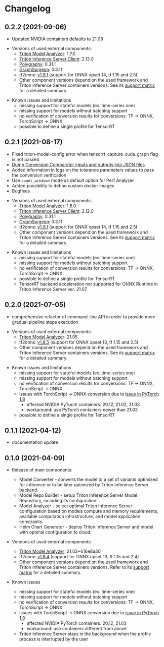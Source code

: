 <!--
Copyright (c) 2021, NVIDIA CORPORATION. All rights reserved.

Licensed under the Apache License, Version 2.0 (the "License");
you may not use this file except in compliance with the License.
You may obtain a copy of the License at

    http://www.apache.org/licenses/LICENSE-2.0

Unless required by applicable law or agreed to in writing, software
distributed under the License is distributed on an "AS IS" BASIS,
WITHOUT WARRANTIES OR CONDITIONS OF ANY KIND, either express or implied.
See the License for the specific language governing permissions and
limitations under the License.
-->

# Changelog

## 0.2.2 (2021-09-06)

- Updated NVIDIA containers defaults to 21.08

[//]: <> (put here on external component update with short summary what change or link to changelog)
- Versions of used external components:
    - [Triton Model Analyzer](https://github.com/triton-inference-server/model_analyzer): 1.7.0
    - [Triton Inference Server Client](https://github.com/triton-inference-server/client/): 2.13.0
    - [Polygraphy](https://github.com/NVIDIA/TensorRT/tree/master/tools/Polygraphy/): 0.31.1
    - [GraphSurgeon](https://github.com/NVIDIA/TensorRT/tree/master/tools/onnx-graphsurgeon/): 0.3.11
    - tf2onnx: [v1.9.1](https://github.com/onnx/tensorflow-onnx/releases/tag/v1.9.1) (support for ONNX opset 14, tf 1.15 and 2.5)
    - Other component versions depend on the used framework and Triton Inference Server containers versions.
      See its [support matrix](https://docs.nvidia.com/deeplearning/frameworks/support-matrix/index.html)
      for a detailed summary.

[//]: <> (keep up to date list of known issues inside docs/known_issue.md and paste it here on major and minor release)

- Known issues and limitations
    - missing support for stateful models (ex. time-series one)
    - missing support for models without batching support
    - no verification of conversion results for conversions: TF -> ONNX, TorchScript -> ONNX
    - possible to define a single profile for TensorRT

## 0.2.1 (2021-08-17)

- Fixed triton-model-config error when tensorrt_capture_cuda_graph flag is not passed
- [Dump Conversion Comparator inputs and outputs into JSON files](docs/conversion.md#verification-of-conversion-Correctness)
- Added information in logs on the tolerance parameters values to pass the conversion verification
- Use `count_windows` mode as default option for Perf Analyzer
- Added possibility to define custom docker images
- Bugfixes

[//]: <> (put here on external component update with short summary what change or link to changelog)
- Versions of used external components:
    - [Triton Model Analyzer](https://github.com/triton-inference-server/model_analyzer): 1.6.0
    - [Triton Inference Server Client](https://github.com/triton-inference-server/client/): 2.12.0
    - [Polygraphy](https://github.com/NVIDIA/TensorRT/tree/master/tools/Polygraphy/): 0.31.1
    - [GraphSurgeon](https://github.com/NVIDIA/TensorRT/tree/master/tools/onnx-graphsurgeon/): 0.3.11
    - tf2onnx: [v1.9.1](https://github.com/onnx/tensorflow-onnx/releases/tag/v1.9.1) (support for ONNX opset 14, tf 1.15 and 2.5)
    - Other component versions depend on the used framework and Triton Inference Server containers versions.
      See its [support matrix](https://docs.nvidia.com/deeplearning/frameworks/support-matrix/index.html)
      for a detailed summary.

[//]: <> (keep up to date list of known issues inside docs/known_issue.md and paste it here on major and minor release)

- Known issues and limitations
    - missing support for stateful models (ex. time-series one)
    - missing support for models without batching support
    - no verification of conversion results for conversions: TF -> ONNX, TorchScript -> ONNX
    - possible to define a single profile for TensorRT
    - TensorRT backend acceleration not supported for ONNX Runtime in Triton Inference Server ver. 21.07

## 0.2.0 (2021-07-05)

- comprehensive refactor of command-line API in order to provide more gradual
  pipeline steps execution

[//]: <> (put here on external component update with short summary what change or link to changelog)
- Versions of used external components:
    - [Triton Model Analyzer](https://github.com/triton-inference-server/model_analyzer): 21.05
    - tf2onnx: [v1.8.5](https://github.com/onnx/tensorflow-onnx/releases/tag/v1.8.5) (support for ONNX opset 13, tf 1.15 and 2.5)
    - Other component versions depend on the used framework and Triton Inference Server containers versions.
      See its [support matrix](https://docs.nvidia.com/deeplearning/frameworks/support-matrix/index.html)
      for a detailed summary.

[//]: <> (keep up to date list of known issues inside docs/known_issue.md and paste it here on major and minor release)

- Known issues and limitations
    - missing support for stateful models (ex. time-series one)
    - missing support for models without batching support
    - no verification of conversion results for conversions: TF -> ONNX, TorchScript -> ONNX
    - issues with TorchScript -> ONNX conversion due to [issue in PyTorch 1.8](https://github.com/pytorch/pytorch/issues/53506)
      - affected NVIDIA PyTorch containers: 20.12, 21.02, 21.03
      - workaround: use PyTorch containers newer than 21.03
    - possible to define a single profile for TensorRT


## 0.1.1 (2021-04-12)
- documentation update

## 0.1.0 (2021-04-09)
- Release of main components:
    - Model Converter - converts the model to a set of variants optimized for inference or to be later optimized by Triton Inference Server backend.
    - Model Repo Builder - setup Triton Inference Server Model Repository, including its configuration.
    - Model Analyzer - select optimal Triton Inference Server configuration based on models compute and memory requirements,
    available computation infrastructure, and model application constraints.
    - Helm Chart Generator - deploy Triton Inference Server and model with optimal configuration to cloud.

- Versions of used external components:
    - [Triton Model Analyzer](https://github.com/triton-inference-server/model_analyzer): 21.03+616e8a30
    - tf2onnx: [v1.8.4](https://github.com/onnx/tensorflow-onnx/releases/tag/v1.8.4) (support for ONNX opset 13, tf 1.15 and 2.4)
    - Other component versions depend on the used framework and Triton Inference Server containers versions.
    Refer to its [support matrix](https://docs.nvidia.com/deeplearning/frameworks/support-matrix/index.html)
    for a detailed summary.

- Known issues
    - missing support for stateful models (ex. time-series one)
    - missing support for models without batching support
    - no verification of conversion results for conversions: TF -> ONNX, TorchScript -> ONNX
    - issues with TorchScript -> ONNX conversion due to [issue in PyTorch 1.8](https://github.com/pytorch/pytorch/issues/53506)
      - affected NVIDIA PyTorch containers: 20.12, 21.03
      - workaround: use containers different from above
    - Triton Inference Server stays in the background when the profile process is interrupted by the user

